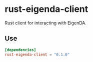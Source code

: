 # rust-eigenda-client

Rust client for interacting with EigenDA.

## Use

```toml
[dependencies]
rust-eigenda-client = "0.1.0"
```



